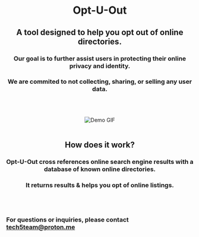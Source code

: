 <div align="center">

# **Opt-U-Out**
## A tool designed to help you opt out of online directories.
### Our goal is to further assist users in protecting their online privacy and identity.
### We are commited to not collecting, sharing, or selling any user data.
<br><br>

![Demo GIF](https://github.com/Tech5Team/optuout/blob/main/public/DemoGiF.gif?raw=true)
<br><br>

## **How does it work?**
### Opt-U-Out cross references online search engine results with a database of known online directories.
### It returns results & helps you opt of online listings.
</div>  
<br><br>

### For questions or inquiries, please contact tech5team@proton.me
<!-- ![image of landing page](https://i.imgur.com/n5PQzAF.png) -->
